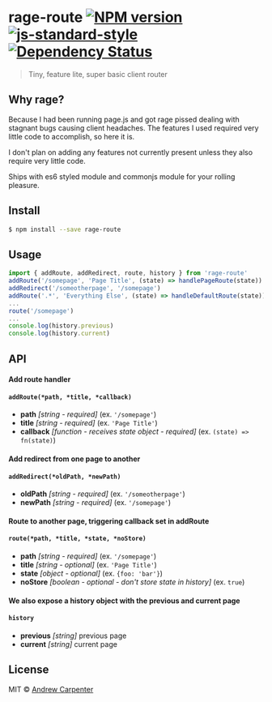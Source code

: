 # rage-route [![NPM version](https://badge.fury.io/js/rage-route.svg)](https://npmjs.org/package/rage-route)   [![js-standard-style](https://img.shields.io/badge/code%20style-standard-brightgreen.svg?style=flat)](https://github.com/feross/standard)   [![Dependency Status](https://dependencyci.com/github/doesdev/rage-route/badge)](https://dependencyci.com/github/doesdev/rage-route)

> Tiny, feature lite, super basic client router

## Why rage?

Because I had been running page.js and got rage pissed dealing with
stagnant bugs causing client headaches. The features I used required very little
code to accomplish, so here it is.

I don't plan on adding any features not currently present unless they also require
very little code.

Ships with es6 styled module and commonjs module for your rolling pleasure.

## Install

```sh
$ npm install --save rage-route
```

## Usage

```js
import { addRoute, addRedirect, route, history } from 'rage-route'
addRoute('/somepage', 'Page Title', (state) => handlePageRoute(state))
addRedirect('/someotherpage', '/somepage')
addRoute('.*', 'Everything Else', (state) => handleDefaultRoute(state))
...
route('/somepage')
...
console.log(history.previous)
console.log(history.current)
```

## API

#### Add route handler

#### `addRoute(*path, *title, *callback)`

- **path** *[string - required]* (ex. `'/somepage'`)
- **title** *[string - required]* (ex. `'Page Title'`)
- **callback** *[function - receives state object - required]* (ex. `(state) => fn(state)`)

#### Add redirect from one page to another

#### `addRedirect(*oldPath, *newPath)`

- **oldPath** *[string - required]* (ex. `'/someotherpage'`)
- **newPath** *[string - required]* (ex. `'/somepage'`)

#### Route to another page, triggering callback set in addRoute

#### `route(*path, *title, *state, *noStore)`

- **path** *[string - required]* (ex. `'/somepage'`)
- **title** *[string - optional]* (ex. `'Page Title'`)
- **state** *[object - optional]* (ex. `{foo: 'bar'}`)
- **noStore** *[boolean - optional - don't store state in history]* (ex. `true`)

#### We also expose a history object with the previous and current page

#### `history`

- **previous** *[string]* previous page
- **current** *[string]* current page

## License

MIT © [Andrew Carpenter](https://github.com/doesdev)
